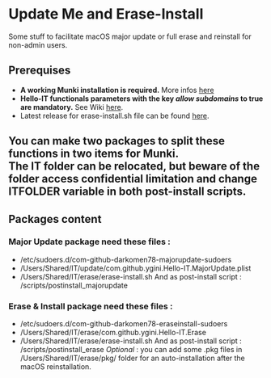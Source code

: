 # Update Me and Erase-Install
Some stuff to facilitate macOS major update or full erase and reinstall for non-admin users.
## Prerequises
* __A working Munki installation is required.__ More infos [here](https://github.com/munki/munki)
* __Hello-IT functionals parameters with the key _allow subdomains_ to true are mandatory.__ See Wiki [here](https://github.com/ygini/Hello-IT/wiki/Preferences-subdomain).
* Latest release for erase-install.sh file can be found [here](https://github.com/grahampugh/erase-install/releases).
  
You can make two packages to split these functions in two items for Munki.  
The IT folder can be relocated, but beware of the folder access confidential limitation and change ITFOLDER variable in both post-install scripts.
---
## Packages content
### Major Update package need these files :
* /etc/sudoers.d/com-github-darkomen78-majorupdate-sudoers
* /Users/Shared/IT/update/com.github.ygini.Hello-IT.MajorUpdate.plist
* /Users/Shared/IT/erase/erase-install.sh 
And as post-install script : /scripts/postinstall_majorupdate

### Erase & Install package need these files :
* /etc/sudoers.d/com-github-darkomen78-eraseinstall-sudoers
* /Users/Shared/IT/erase/com.github.ygini.Hello-IT.Erase
* /Users/Shared/IT/erase/erase-install.sh 
And as post-install script : /scripts/postinstall_erase
_Optional_ : you can add some .pkg files in /Users/Shared/IT/erase/pkg/ folder for an auto-installation after the macOS reinstallation.